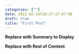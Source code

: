 ```yaml
---
categories: [""]
date: 2022-02-14T10:27:17-07:00
draft: true
title: "First Post"
---
```


**Replace with Summary to Display**

<!--more-->

**Replace with Rest of Content**
